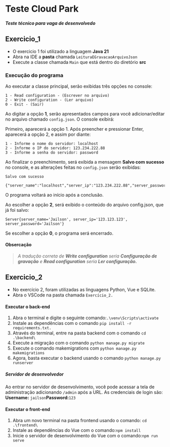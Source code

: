 # Teste Cloud Park
##### Teste técnico para vaga de desenvolvedo

## Exercicio_1

* O exercicio 1 foi utilizado a linguagem __Java 21__ 
* Abra na IDE a __pasta__ chamada `LeituraEGravacaoArquivoJson`
* Execute a classe chamada `Main` que está dentro do diretório **src**

### Execução do programa
Ao executar a classe principal, serão exibidas três opções no console:


```
1 - Read configuration - (Escrever no arquivo)
2 - Write configuration - (Ler arquivo)
0 - Exit - (Sair)
```
Ao digitar a opção **1**, serão apresentados campos para você adicionar/editar no arquivo chamado ``config.json``. O console exibirá:


Primeiro, aparecerá a opção 1. Após preencher e pressionar Enter, aparecerá a opção 2, e assim por diante:
```
1 - Informe o nome do servidor: localhost
2 - Informe o IP do servidor: 123.234.222.88
3 - Informe a senha do servidor: password
```
Ao finalizar o preenchimento, será exibida a mensagem __Salvo com sucesso__ no console, e as alterações feitas no ``config.json`` serão exibidas:

```
Salvo com sucesso

{"server_name":"localhost","server_ip":"123.234.222.88","server_password":"password"}
```
O programa voltará ao início após a conclusão.

Ao escolher a opção **2**, será exibido o conteúdo do arquivo config.json, que já foi salvo:

```
Server{server_name='Jailson', server_ip='123.123.123', server_password='Jailson'}
```
Se escolher a opção **0**, o programa será encerrado.

#### Obsercação
> _A tradução correta de **Write configuration** seria **Configuração de gravação** e **Read configuration** seria **Ler configuração.**_

## Exercicio_2

* No exercício 2, foram utilizadas as linguagens Python, Vue e SQLite.
* Abra o VSCode na pasta chamada `Exercício_2.`

#### Executar o back-end

1. Abra o terminal e digite o seguinte comando:```.\venv\Scripts\activate```
2. Instale as dependências com o comando ```pip install -r requirements.txt.```
3. Através do terminal, entre na pasta backend com o comando ```cd .\backend\```
4. Execute a migração com o comando ```python manage.py migrate```
5. Execute o comando makemigrations com ```python manage.py makemigrations```
6. Agora, basta executar o backend usando o comando ```python manage.py runserver```

##### Servidor de desenvolvedor

Ao entrar no servidor de desenvolvimento, você pode acessar a tela de administração adicionando  `/admin` após a URL. As credenciais de login são: **Username:**  ```jailson```**Password:**```123```

#### Executar o front-end

1. Abra um novo terminal na pasta frontend usando o comando: ```cd .\frontend\```
2. Instale as dependências do Vue com o comando:```npm install```
3. Inicie o servidor de desenvolvimento do Vue com o comando:```npm run serve```

